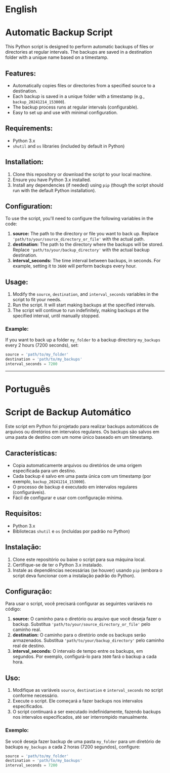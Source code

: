 # English
# Automatic Backup Script

This Python script is designed to perform automatic backups of files or directories at regular intervals. The backups are saved in a destination folder with a unique name based on a timestamp.

## Features:
- Automatically copies files or directories from a specified source to a destination.
- Each backup is saved in a unique folder with a timestamp (e.g., `backup_20241214_153000`).
- The backup process runs at regular intervals (configurable).
- Easy to set up and use with minimal configuration.

## Requirements:
- Python 3.x
- `shutil` and `os` libraries (included by default in Python)

## Installation:
1. Clone this repository or download the script to your local machine.
2. Ensure you have Python 3.x installed.
3. Install any dependencies (if needed) using `pip` (though the script should run with the default Python installation).

## Configuration:
To use the script, you'll need to configure the following variables in the code:

1. **source:** The path to the directory or file you want to back up. Replace `'path/to/your/source_directory_or_file'` with the actual path.
2. **destination:** The path to the directory where the backups will be stored. Replace `'path/to/your/backup_directory'` with the actual backup destination.
3. **interval_seconds:** The time interval between backups, in seconds. For example, setting it to `3600` will perform backups every hour.

## Usage:

1. Modify the `source`, `destination`, and `interval_seconds` variables in the script to fit your needs.
2. Run the script. It will start making backups at the specified intervals.
3. The script will continue to run indefinitely, making backups at the specified interval, until manually stopped.

### Example:
If you want to back up a folder `my_folder` to a backup directory `my_backups` every 2 hours (7200 seconds), set:
```python
source = 'path/to/my_folder'
destination = 'path/to/my_backups'
interval_seconds = 7200
```
---
# Português
# Script de Backup Automático

Este script em Python foi projetado para realizar backups automáticos de arquivos ou diretórios em intervalos regulares. Os backups são salvos em uma pasta de destino com um nome único baseado em um timestamp.

## Características:
- Copia automaticamente arquivos ou diretórios de uma origem especificada para um destino.
- Cada backup é salvo em uma pasta única com um timestamp (por exemplo, `backup_20241214_153000`).
- O processo de backup é executado em intervalos regulares (configuráveis).
- Fácil de configurar e usar com configuração mínima.

## Requisitos:
- Python 3.x
- Bibliotecas `shutil` e `os` (incluídas por padrão no Python)

## Instalação:
1. Clone este repositório ou baixe o script para sua máquina local.
2. Certifique-se de ter o Python 3.x instalado.
3. Instale as dependências necessárias (se houver) usando `pip` (embora o script deva funcionar com a instalação padrão do Python).

## Configuração:
Para usar o script, você precisará configurar as seguintes variáveis no código:

1. **source:** O caminho para o diretório ou arquivo que você deseja fazer o backup. Substitua `'path/to/your/source_directory_or_file'` pelo caminho real.
2. **destination:** O caminho para o diretório onde os backups serão armazenados. Substitua `'path/to/your/backup_directory'` pelo caminho real de destino.
3. **interval_seconds:** O intervalo de tempo entre os backups, em segundos. Por exemplo, configurá-lo para `3600` fará o backup a cada hora.

## Uso:

1. Modifique as variáveis `source`, `destination` e `interval_seconds` no script conforme necessário.
2. Execute o script. Ele começará a fazer backups nos intervalos especificados.
3. O script continuará a ser executado indefinidamente, fazendo backups nos intervalos especificados, até ser interrompido manualmente.

### Exemplo:
Se você deseja fazer backup de uma pasta `my_folder` para um diretório de backups `my_backups` a cada 2 horas (7200 segundos), configure:
```python
source = 'path/to/my_folder'
destination = 'path/to/my_backups'
interval_seconds = 7200
```
